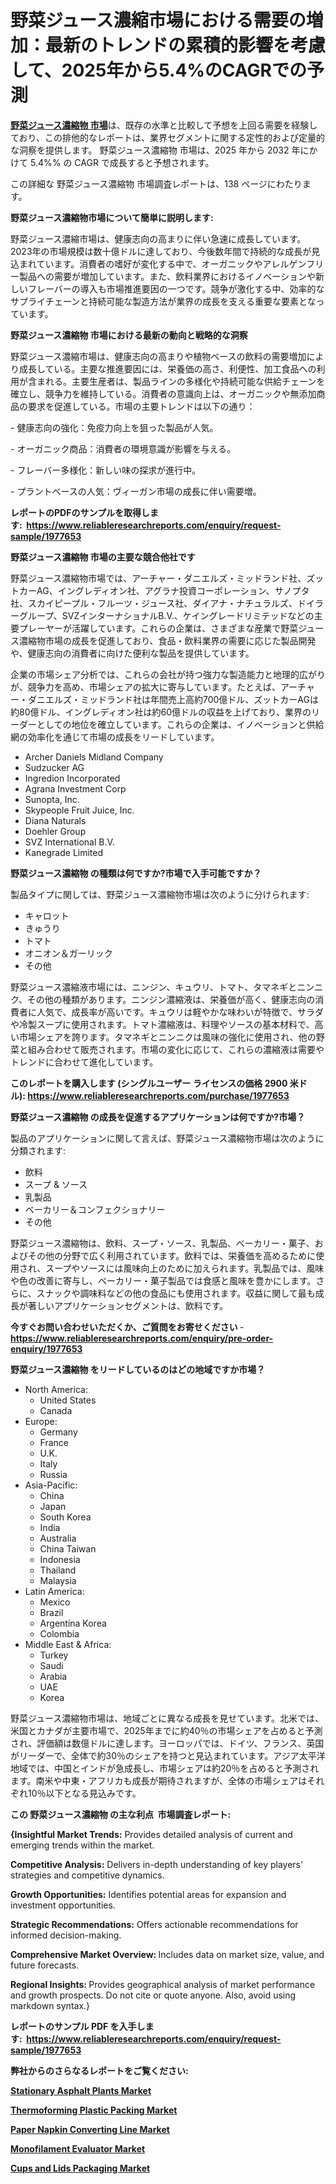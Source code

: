 <p><h1>野菜ジュース濃縮市場における需要の増加：最新のトレンドの累積的影響を考慮して、2025年から5.4%のCAGRでの予測</h1></p><p data-sourcepos="1:1-1:157"><strong><a href="https://www.reliableresearchreports.com/vegetable-juice-concentrates-r1977653?utm_campaign=107&utm_medium=36&utm_source=Github&utm_content=ia&utm_term=25032025&utm_id=vegetable-juice-concentrates">野菜ジュース濃縮物 市場</a></strong>は、既存の水準と比較して予想を上回る需要を経験しており、この排他的なレポートは、業界セグメントに関する定性的および定量的な洞察を提供します。 野菜ジュース濃縮物 市場は、2025 年から 2032 年にかけて 5.4%% の CAGR で成長すると予想されます。</p>
<p data-sourcepos="3:1-3:50">この詳細な 野菜ジュース濃縮物 市場調査レポートは、138 ページにわたります。</p>
<p><strong>野菜ジュース濃縮物市場について簡単に説明します:</strong></p>
<p><p>野菜ジュース濃縮市場は、健康志向の高まりに伴い急速に成長しています。2023年の市場規模は数十億ドルに達しており、今後数年間で持続的な成長が見込まれています。消費者の嗜好が変化する中で、オーガニックやアレルゲンフリー製品への需要が増加しています。また、飲料業界におけるイノベーションや新しいフレーバーの導入も市場推進要因の一つです。競争が激化する中、効率的なサプライチェーンと持続可能な製造方法が業界の成長を支える重要な要素となっています。</p></p>
<p><strong>野菜ジュース濃縮物 市場における最新の動向と戦略的な洞察</strong></p>
<p><p>野菜ジュース濃縮市場は、健康志向の高まりや植物ベースの飲料の需要増加により成長している。主要な推進要因には、栄養価の高さ、利便性、加工食品への利用が含まれる。主要生産者は、製品ラインの多様化や持続可能な供給チェーンを確立し、競争力を維持している。消費者の意識向上は、オーガニックや無添加商品の要求を促進している。市場の主要トレンドは以下の通り：</p><p>- 健康志向の強化：免疫力向上を狙った製品が人気。</p><p>- オーガニック商品：消費者の環境意識が影響を与える。</p><p>- フレーバー多様化：新しい味の探求が進行中。</p><p>- プラントベースの人気：ヴィーガン市場の成長に伴い需要増。</p></p>
<p><strong>レポートのPDFのサンプルを取得します</strong><strong>:&nbsp;&nbsp;<a href="https://www.reliableresearchreports.com/enquiry/request-sample/1977653?utm_campaign=107&utm_medium=36&utm_source=Github&utm_content=ia&utm_term=25032025&utm_id=vegetable-juice-concentrates">https://www.reliableresearchreports.com/enquiry/request-sample/1977653</a></strong></p>
<p><strong>野菜ジュース濃縮物 市場の主要な競合他社です</strong></p>
<p><p>野菜ジュース濃縮物市場では、アーチャー・ダニエルズ・ミッドランド社、ズットカーAG、イングレディオン社、アグラナ投資コーポレーション、サノプタ社、スカイピープル・フルーツ・ジュース社、ダイアナ・ナチュラルズ、ドイラーグループ、SVZインターナショナルB.V.、ケイングレードリミテッドなどの主要プレーヤーが活躍しています。これらの企業は、さまざまな産業で野菜ジュース濃縮物市場の成長を促進しており、食品・飲料業界の需要に応じた製品開発や、健康志向の消費者に向けた便利な製品を提供しています。</p><p>企業の市場シェア分析では、これらの会社が持つ強力な製造能力と地理的広がりが、競争力を高め、市場シェアの拡大に寄与しています。たとえば、アーチャー・ダニエルズ・ミッドランド社は年間売上高約700億ドル、ズットカーAGは約80億ドル、イングレディオン社は約60億ドルの収益を上げており、業界のリーダーとしての地位を確立しています。これらの企業は、イノベーションと供給網の効率化を通じて市場の成長をリードしています。</p></p>
<p><ul><li>Archer Daniels Midland Company</li><li>Sudzucker AG</li><li>Ingredion Incorporated</li><li>Agrana Investment Corp</li><li>Sunopta, Inc.</li><li>Skypeople Fruit Juice, Inc.</li><li>Diana Naturals</li><li>Doehler Group</li><li>SVZ International B.V.</li><li>Kanegrade Limited</li></ul></p>
<p><strong>野菜ジュース濃縮物 の種類は何ですか?市場で入手可能ですか？</strong></p>
<p>製品タイプに関しては、野菜ジュース濃縮物市場は次のように分けられます:</p>
<p><ul><li>キャロット</li><li>きゅうり</li><li>トマト</li><li>オニオン＆ガーリック</li><li>その他</li></ul></p>
<p><p>野菜ジュース濃縮液市場には、ニンジン、キュウリ、トマト、タマネギとニンニク、その他の種類があります。ニンジン濃縮液は、栄養価が高く、健康志向の消費者に人気で、成長率が高いです。キュウリは軽やかな味わいが特徴で、サラダや冷製スープに使用されます。トマト濃縮液は、料理やソースの基本材料で、高い市場シェアを誇ります。タマネギとニンニクは風味の強化に使用され、他の野菜と組み合わせて販売されます。市場の変化に応じて、これらの濃縮液は需要やトレンドに合わせて進化しています。</p></p>
<p><strong>このレポートを購入します (シングルユーザー ライセンスの価格 2900 米ドル):&nbsp;<a href="https://www.reliableresearchreports.com/purchase/1977653?utm_campaign=107&utm_medium=36&utm_source=Github&utm_content=ia&utm_term=25032025&utm_id=vegetable-juice-concentrates">https://www.reliableresearchreports.com/purchase/1977653</a></strong></p>
<p><strong>野菜ジュース濃縮物 の成長を促進するアプリケーションは何ですか?市場？</strong></p>
<p>製品のアプリケーションに関して言えば、野菜ジュース濃縮物市場は次のように分類されます:</p>
<p><ul><li>飲料</li><li>スープ & ソース</li><li>乳製品</li><li>ベーカリー＆コンフェクショナリー</li><li>その他</li></ul></p>
<p><p>野菜ジュース濃縮物は、飲料、スープ・ソース、乳製品、ベーカリー・菓子、およびその他の分野で広く利用されています。飲料では、栄養価を高めるために使用され、スープやソースには風味向上のために加えられます。乳製品では、風味や色の改善に寄与し、ベーカリー・菓子製品では食感と風味を豊かにします。さらに、スナックや調味料などの他の食品にも使用されます。収益に関して最も成長が著しいアプリケーションセグメントは、飲料です。</p></p>
<p><strong>今すぐお問い合わせいただくか、ご質問をお寄せください</strong><strong>&nbsp;</strong>-<strong><a href="https://www.reliableresearchreports.com/enquiry/pre-order-enquiry/1977653?utm_campaign=107&utm_medium=36&utm_source=Github&utm_content=ia&utm_term=25032025&utm_id=vegetable-juice-concentrates">https://www.reliableresearchreports.com/enquiry/pre-order-enquiry/1977653</a></strong></p>
<p><strong>野菜ジュース濃縮物 をリードしているのはどの地域ですか市場？</strong></p>
<p><ul>
    <li>
        North America:
        <ul>
            <li>United States</li>
            <li>Canada</li>
        </ul>
    </li>
    <li>
        Europe:
        <ul>
            <li>Germany</li>
            <li>France</li>
            <li>U.K.</li>
            <li>Italy</li>
            <li>Russia</li>
        </ul>
    </li>
    <li>
        Asia-Pacific:
        <ul>
            <li>China</li>
            <li>Japan</li>
            <li>South Korea</li>
            <li>India</li>
            <li>Australia</li>
            <li>China Taiwan</li>
            <li>Indonesia</li>
            <li>Thailand</li>
            <li>Malaysia</li>
        </ul>
    </li>
    <li>
        Latin America:
        <ul>
            <li>Mexico</li>
            <li>Brazil</li>
            <li>Argentina Korea</li>
            <li>Colombia</li>
        </ul>
    </li>
    <li>
        Middle East & Africa:
        <ul>
            <li>Turkey</li>
            <li>Saudi</li>
            <li>Arabia</li>
            <li>UAE</li>
            <li>Korea</li>
        </ul>
    </li>
    </ul></p>
<p><p>野菜ジュース濃縮物市場は、地域ごとに異なる成長を見せています。北米では、米国とカナダが主要市場で、2025年までに約40％の市場シェアを占めると予測され、評価額は数億ドルに達します。ヨーロッパでは、ドイツ、フランス、英国がリーダーで、全体で約30％のシェアを持つと見込まれています。アジア太平洋地域では、中国とインドが急成長し、市場シェアは約20％を占めると予測されます。南米や中東・アフリカも成長が期待されますが、全体の市場シェアはそれぞれ10％以下となる見込みです。</p></p>
<p><strong>この 野菜ジュース濃縮物 の主な利点&nbsp; 市場調査レポート:</strong></p>
<p><strong>{Insightful Market Trends:</strong> Provides detailed analysis of current and emerging trends within the market.</p>
<p><strong>Competitive Analysis:</strong> Delivers in-depth understanding of key players' strategies and competitive dynamics.</p>
<p><strong>Growth Opportunities:</strong> Identifies potential areas for expansion and investment opportunities.</p>
<p><strong>Strategic Recommendations:</strong> Offers actionable recommendations for informed decision-making.</p>
<p><strong>Comprehensive Market Overview: </strong>Includes data on market size, value, and future forecasts.</p>
<p><strong>Regional Insights: </strong>Provides geographical analysis of market performance and growth prospects. Do not cite or quote anyone. Also, avoid using markdown syntax.}</p>
<p><strong>レポートのサンプル PDF を入手します:&nbsp;</strong><strong>&nbsp;<a href="https://www.reliableresearchreports.com/enquiry/request-sample/1977653?utm_campaign=107&utm_medium=36&utm_source=Github&utm_content=ia&utm_term=25032025&utm_id=vegetable-juice-concentrates">https://www.reliableresearchreports.com/enquiry/request-sample/1977653</a></strong></p>
<p></p>
<p></p>
<p></p>
<p></p>
<p><strong>弊社からのさらなるレポートをご覧ください:</strong></p>
<p><strong><p><a href="https://github.com/drielvinki/Market-Research-Report-List-1/blob/main/stationary-asphalt-plants-market.md?utm_campaign=107&utm_medium=36&utm_source=Github&utm_content=ia&utm_term=25032025&utm_id=vegetable-juice-concentrates">Stationary Asphalt Plants Market</a></p><p><a href="https://github.com/uldularido/Market-Research-Report-List-1/blob/main/thermoforming-plastic-packing-market.md?utm_campaign=107&utm_medium=36&utm_source=Github&utm_content=ia&utm_term=25032025&utm_id=vegetable-juice-concentrates">Thermoforming Plastic Packing Market</a></p><p><a href="https://github.com/ghaligopezf5/Market-Research-Report-List-1/blob/main/paper-napkin-converting-line-market.md?utm_campaign=107&utm_medium=36&utm_source=Github&utm_content=ia&utm_term=25032025&utm_id=vegetable-juice-concentrates">Paper Napkin Converting Line Market</a></p><p><a href="https://github.com/decockogbaro25/Market-Research-Report-List-1/blob/main/monofilament-evaluator-market.md?utm_campaign=107&utm_medium=36&utm_source=Github&utm_content=ia&utm_term=25032025&utm_id=vegetable-juice-concentrates">Monofilament Evaluator Market</a></p><p><a href="https://github.com/panciujoslin3/Market-Research-Report-List-1/blob/main/cups-and-lids-packaging-market.md?utm_campaign=107&utm_medium=36&utm_source=Github&utm_content=ia&utm_term=25032025&utm_id=vegetable-juice-concentrates">Cups and Lids Packaging Market</a></p></strong></p>